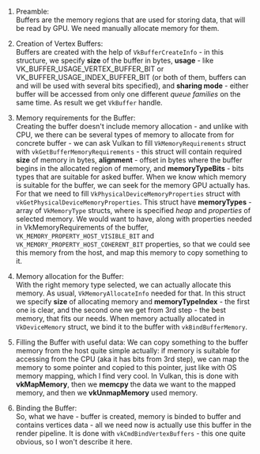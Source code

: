 1. Preamble:  
   Buffers are the memory regions that are used for storing data, that will
   be read by GPU. We need manually allocate memory for them.

2. Creation of Vertex Buffers:  
   Buffers are created with the help of `VkBufferCreateInfo` - in this
   structure, we specify **size** of the buffer in bytes, **usage** - like
   VK_BUFFER_USAGE_VERTEX_BUFFER_BIT or VK_BUFFER_USAGE_INDEX_BUFFER_BIT (or
   both of them, buffers can and will be used with several bits specified),
   and **sharing mode** - either buffer will be accessed from only one
   different _queue families_ on the same time. As result we get `VkBuffer`
   handle.

3. Memory requirements for the Buffer:  
   Creating the buffer doesn't include memory allocation - and unlike with
   CPU, we there can be several types of memory to allocate from for
   concrete buffer - we can ask Vulkan to fill `VkMemoryRequirements` struct
   with `vkGetBufferMemoryRequirements` - this struct will contain
   required **size** of memory in bytes, **alignment** - offset in bytes where
   the buffer begins in the allocated region of memory, and
   **memoryTypeBits** - bits types that are suitable for asked buffer. When
   we know which memory is suitable for the buffer, we can seek for the
   memory GPU actually has. For that we need to fill
   `VkPhysicalDeviceMemoryProperties` struct with  
   `vkGetPhysicalDeviceMemoryProperties`. This struct have **memoryTypes** -
   array of `VkMemoryType` structs, where is specified _heap_ and
   _properties_ of selected memory. We would want to have, along with
   properties needed in VkMemoryRequirements of the buffer,
   `VK_MEMORY_PROPERTY_HOST_VISIBLE_BIT` and
   `VK_MEMORY_PROPERTY_HOST_COHERENT_BIT` properties, so that we could
   see this memory from the host, and map this memory to copy something to it.

4. Memory allocation for the Buffer:  
   With the right memory type selected, we can actually allocate this memory.
   As usual, `VkMemoryAllocateInfo` needed for that. In this struct we
   specify **size** of allocating memory and **memoryTypeIndex** - the first
   one is clear, and the second one we get from 3rd step - the best memory,
   that fits our needs. When memory actually allocated in `VkDeviceMemory`
   struct, we bind it to the buffer with `vkBindBufferMemory`.

5. Filling the Buffer with useful data:
   We can copy something to the buffer memory from the host quite simple
   actually: if memory is suitable for accessing from the CPU (aka it has
   bits from 3rd step), we can map the memory to some pointer and copied to
   this pointer, just like with OS memory mapping, which I find very cool.
   In Vulkan, this is done with **vkMapMemory**, then we **memcpy** the data
   we want to the mapped memory, and then we **vkUnmapMemory** used memory.

6. Binding the Buffer:  
   So, what we have - buffer is created, memory is binded to buffer and 
   contains vertices data - all we need now is actually use this buffer in 
   the render pipeline. It is done with `vkCmdBindVertexBuffers` - this one 
   quite obvious, so I won't describe it here.